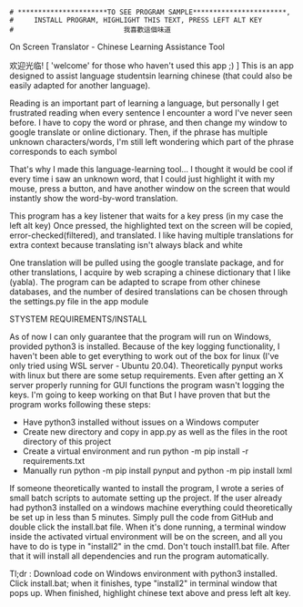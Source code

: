     # **********************TO SEE PROGRAM SAMPLE***********************,
    #     INSTALL PROGRAM, HIGHLIGHT THIS TEXT, PRESS LEFT ALT KEY  
    #                           我喜歡這個味道


On Screen Translator - Chinese Learning Assistance Tool


欢迎光临! [ 'welcome' for those who haven't used this app ;) ] This is an app designed to assist language studentsin learning chinese (that could also be easily adapted for another language). 

Reading is an important part of learning a language, but personally I get frustrated reading when 
every sentence I encounter a word I've never seen before. I have to copy the word or phrase, and 
then change my window to google translate or online dictionary. Then, if the phrase has multiple
unknown characters/words, I'm still left wondering which part of the phrase corresponds to each
symbol

That's why I made this language-learning tool... I thought it would be cool if every time i saw an
unknown word, that I could just highlight it with my mouse, press a button, and have another window 
on the screen that would instantly show the word-by-word translation.

This program has a key listener that waits for a key press (in my case the left alt key) Once pressed, the highlighted text on the screen will be copied, error-checked(filtered), and translated. I like having multiple translations for extra context because translating isn't always black and white

One translation will be pulled using the google translate package, and for other translations, 
I acquire by web scraping a chinese dictionary that I like (yabla). The program can be adapted
to scrape from other chinese databases, and the number of desired translations can be chosen 
through the settings.py file in the app module



STYSTEM REQUIREMENTS/INSTALL

As of now I can only guarantee that the program will run on Windows, provided python3 is installed. 
Because of the key logging functionality, I haven't been able to get everything to work out of the 
box for linux (I've only tried using WSL server - Ubuntu 20.04). Theoretically pynput works with linux
but there are some setup requirements. Even after getting an X server properly running for GUI functions
the program wasn't logging the keys. I'm going to keep working on that But I have proven that but the program works following these steps:

- Have python3 installed without issues on a Windows computer
- Create new directory and copy in app.py as well as the files in the root directory of this project
- Create a virtual environment and run python -m pip install -r requirements.txt
- Manually run python -m pip install pynput and python -m pip install lxml

If someone theoretically wanted to install the program, I wrote a series of small batch scripts to automate setting up the project. If the user already had python3 installed on a windows machine everything could theoretically be set up in less than 5 minutes. Simply pull the
code from GitHub and double click the install.bat file. When it's done running, a terminal window inside the activated virtual environment will be on the screen, and all you have to do is type in "install2" in the cmd. Don't touch install1.bat file. After that it will install all dependencies and run the program automatically.


Tl;dr : Download code on Windows environment with python3 installed. Click install.bat; when it finishes, type "install2" in terminal window that pops up. When finished, highlight chinese text above and press left alt key.